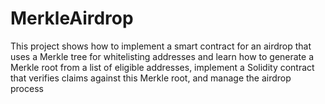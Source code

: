 # MerkleAirdrop
This project shows how to implement a smart contract for an airdrop that uses a Merkle tree for whitelisting addresses and learn how to generate a Merkle root from a list of eligible addresses, implement a Solidity contract that verifies claims against this Merkle root, and manage the airdrop process
